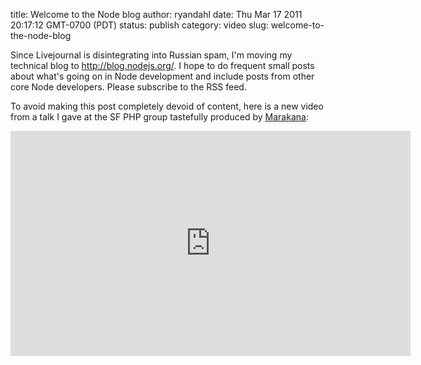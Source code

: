 title: Welcome to the Node blog
author: ryandahl
date: Thu Mar 17 2011 20:17:12 GMT-0700 (PDT)
status: publish
category: video
slug: welcome-to-the-node-blog

Since Livejournal is disintegrating into Russian spam, I'm moving my technical blog to http://blog.nodejs.org/. I hope to do frequent small posts about what's going on in Node development and include posts from other core Node developers. Please subscribe to the RSS feed.

To avoid making this post completely devoid of content, here is a new video from a talk I gave at the SF PHP group tastefully produced by <A href="http://marakana.com/forums/java/general/278.html">Marakana</a>:
<iframe width="640" height="360"
src="http://www.youtube.com/embed/jo_B4LTHi3I" frameborder="0"
allowfullscreen></iframe>
